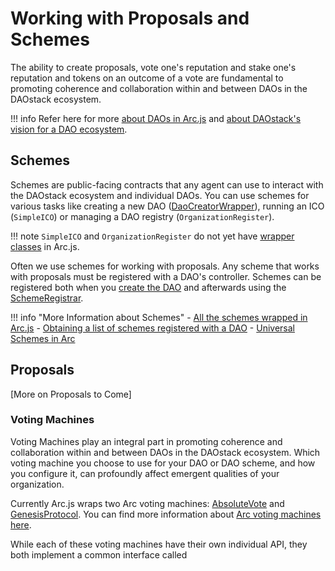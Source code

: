 # Working with Proposals and Schemes

The ability to create proposals, vote one's reputation and stake one's reputation and tokens on an outcome of a vote are fundamental to promoting coherence and collaboration within and between DAOs in the DAOstack ecosystem.

!!! info
    Refer here for more [about DAOs in Arc.js](Daos) and [about DAOstack's vision for a DAO ecosystem](https://daostack.io/).

<a name="schemes"></a>
## Schemes

Schemes are public-facing contracts that any agent can use to interact with the DAOstack ecosystem and individual DAOs. You can use schemes for various tasks like creating a new DAO ([DaoCreatorWrapper](api/classes/DaoCreatorWrapper)), running an ICO (`SimpleICO`) or managing a DAO registry (`OrganizationRegister`).

!!! note
    `SimpleICO` and `OrganizationRegister` do not yet have [wrapper classes](Wrappers) in Arc.js.

Often we use schemes for working with proposals. Any scheme that works with proposals must be registered with a DAO's controller.  Schemes can be registered both when you [create the DAO](Daos#creatingDAOs) and afterwards using the [SchemeRegistrar](api/classes/SchemeRegistrarWrapper).  


!!! info "More Information about Schemes"
    - [All the schemes wrapped in Arc.js](Wrappers#wrappersByContractType)
    - [Obtaining a list of schemes registered with a DAO](Daos#gettingDaoSchemes)
    - [Universal Schemes in Arc](https://daostack.github.io/arc/contracts/universalSchemes/README/)
    

## Proposals
[More on Proposals to Come]

### Voting Machines

Voting Machines play an integral part in promoting coherence and collaboration within and between DAOs in the DAOstack ecosystem.  Which voting machine you choose to use for your DAO or DAO scheme, and how you configure it, can profoundly affect emergent qualities of your organization.

Currently Arc.js wraps two Arc voting machines: [AbsoluteVote](/api/classes/AbsoluteVote) and [GenesisProtocol](/api/classes/GenesisProtocol).  You can find more information about [Arc voting machines here](https://daostack.github.io/arc/contracts/VotingMachines/README/).

While each of these voting machines have their own individual API, they both implement a common interface called 
